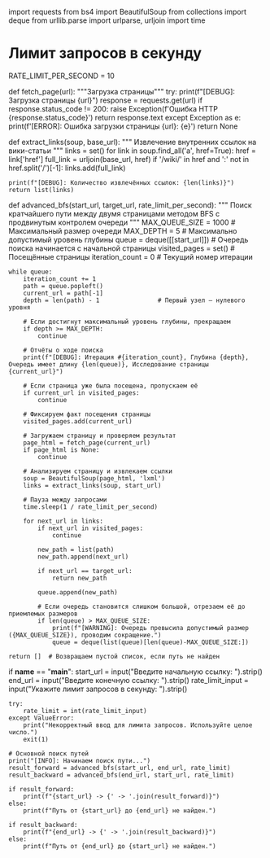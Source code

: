 import requests
from bs4 import BeautifulSoup
from collections import deque
from urllib.parse import urlparse, urljoin
import time

# Лимит запросов в секунду
RATE_LIMIT_PER_SECOND = 10

def fetch_page(url):
    """Загрузка страницы"""
    try:
        print(f"[DEBUG]: Загрузка страницы {url}")
        response = requests.get(url)
        if response.status_code != 200:
            raise Exception(f'Ошибка HTTP {response.status_code}')
        return response.text
    except Exception as e:
        print(f'[ERROR]: Ошибка загрузки страницы {url}: {e}')
        return None

def extract_links(soup, base_url):
    """
    Извлечение внутренних ссылок на вики-статьи
    """
    links = set()
    for link in soup.find_all('a', href=True):
        href = link['href']
        full_link = urljoin(base_url, href)
        if '/wiki/' in href and ':' not in href.split('/')[-1]:
            links.add(full_link)

    print(f"[DEBUG]: Количество извлечённых ссылок: {len(links)}")
    return list(links)

def advanced_bfs(start_url, target_url, rate_limit_per_second):
    """
    Поиск кратчайшего пути между двумя страницами методом BFS с продвинутым контролем очереди
    """
    MAX_QUEUE_SIZE = 1000                  # Максимальный размер очереди
    MAX_DEPTH = 5                           # Максимально допустимый уровень глубины
    queue = deque([[start_url]])            # Очередь поиска начинается с начальной страницы
    visited_pages = set()                    # Посещённые страницы
    iteration_count = 0                      # Текущий номер итерации

    while queue:
        iteration_count += 1
        path = queue.popleft()
        current_url = path[-1]
        depth = len(path) - 1                # Первый узел — нулевого уровня

        # Если достигнут максимальный уровень глубины, прекращаем
        if depth >= MAX_DEPTH:
            continue

        # Отчёты о ходе поиска
        print(f"[DEBUG]: Итерация #{iteration_count}, Глубина {depth}, Очередь имеет длину {len(queue)}, Исследование страницы {current_url}")

        # Если страница уже была посещена, пропускаем её
        if current_url in visited_pages:
            continue

        # Фиксируем факт посещения страницы
        visited_pages.add(current_url)

        # Загружаем страницу и проверяем результат
        page_html = fetch_page(current_url)
        if page_html is None:
            continue

        # Анализируем страницу и извлекаем ссылки
        soup = BeautifulSoup(page_html, 'lxml')
        links = extract_links(soup, start_url)

        # Пауза между запросами
        time.sleep(1 / rate_limit_per_second)

        for next_url in links:
            if next_url in visited_pages:
                continue

            new_path = list(path)
            new_path.append(next_url)

            if next_url == target_url:
                return new_path

            queue.append(new_path)

            # Если очередь становится слишком большой, отрезаем её до приемлемых размеров
            if len(queue) > MAX_QUEUE_SIZE:
                print(f"[WARNING]: Очередь превысила допустимый размер ({MAX_QUEUE_SIZE}), проводим сокращение.")
                queue = deque(list(queue)[len(queue)-MAX_QUEUE_SIZE:])

    return []  # Возвращаем пустой список, если путь не найден

if __name__ == "__main__":
    start_url = input("Введите начальную ссылку: ").strip()
    end_url = input("Введите конечную ссылку: ").strip()
    rate_limit_input = input("Укажите лимит запросов в секунду: ").strip()

    try:
        rate_limit = int(rate_limit_input)
    except ValueError:
        print("Некорректный ввод для лимита запросов. Используйте целое число.")
        exit(1)

    # Основной поиск путей
    print("[INFO]: Начинаем поиск пути...")
    result_forward = advanced_bfs(start_url, end_url, rate_limit)
    result_backward = advanced_bfs(end_url, start_url, rate_limit)

    if result_forward:
        print(f"{start_url} -> {' -> '.join(result_forward)}")
    else:
        print(f"Путь от {start_url} до {end_url} не найден.")

    if result_backward:
        print(f"{end_url} -> {' -> '.join(result_backward)}")
    else:
        print(f"Путь от {end_url} до {start_url} не найден.")
